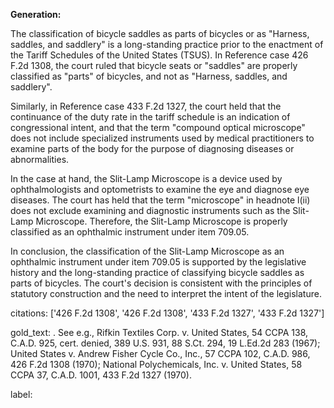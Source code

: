 **Generation:**


The classification of bicycle saddles as parts of bicycles or as "Harness, saddles, and saddlery" is a long-standing practice prior to the enactment of the Tariff Schedules of the United States (TSUS). In Reference case 426 F.2d 1308, the court ruled that bicycle seats or "saddles" are properly classified as "parts" of bicycles, and not as "Harness, saddles, and saddlery".

Similarly, in Reference case 433 F.2d 1327, the court held that the continuance of the duty rate in the tariff schedule is an indication of congressional intent, and that the term "compound optical microscope" does not include specialized instruments used by medical practitioners to examine parts of the body for the purpose of diagnosing diseases or abnormalities.

In the case at hand, the Slit-Lamp Microscope is a device used by ophthalmologists and optometrists to examine the eye and diagnose eye diseases. The court has held that the term "microscope" in headnote l(ii) does not exclude examining and diagnostic instruments such as the Slit-Lamp Microscope. Therefore, the Slit-Lamp Microscope is properly classified as an ophthalmic instrument under item 709.05.

In conclusion, the classification of the Slit-Lamp Microscope as an ophthalmic instrument under item 709.05 is supported by the legislative history and the long-standing practice of classifying bicycle saddles as parts of bicycles. The court's decision is consistent with the principles of statutory construction and the need to interpret the intent of the legislature.



citations: ['426 F.2d 1308', '426 F.2d 1308', '433 F.2d 1327', '433 F.2d 1327']

gold_text: . See e.g., Rifkin Textiles Corp. v. United States, 54 CCPA 138, C.A.D. 925, cert. denied, 389 U.S. 931, 88 S.Ct. 294, 19 L.Ed.2d 283 (1967); United States v. Andrew Fisher Cycle Co., Inc., 57 CCPA 102, C.A.D. 986, 426 F.2d 1308 (1970); National Polychemicals, Inc. v. United States, 58 CCPA 37, C.A.D. 1001, 433 F.2d 1327 (1970).

label: 